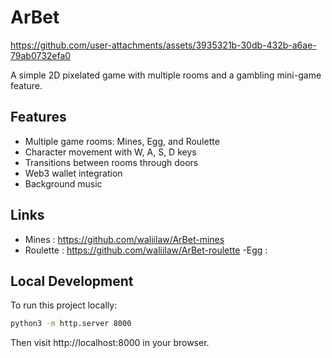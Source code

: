 # ArBet


https://github.com/user-attachments/assets/3935321b-30db-432b-a6ae-79ab0732efa0


A simple 2D pixelated game with multiple rooms and a gambling mini-game feature.

## Features

- Multiple game rooms: Mines, Egg, and Roulette
- Character movement with W, A, S, D keys
- Transitions between rooms through doors
- Web3 wallet integration
- Background music

## Links 

- Mines : https://github.com/waliilaw/ArBet-mines
- Roulette : https://github.com/waliilaw/ArBet-roulette
-Egg : 

## Local Development

To run this project locally:

```bash
python3 -m http.server 8000
```

Then visit http://localhost:8000 in your browser.
